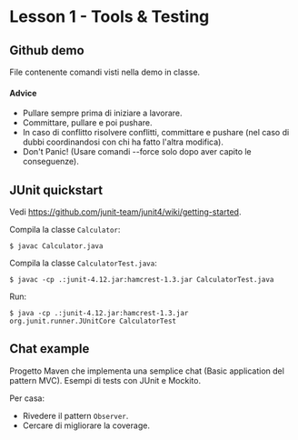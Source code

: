 # Lesson 1 - Tools & Testing

## Github demo

File contenente comandi visti nella demo in classe.

#### Advice
- Pullare sempre prima di iniziare a lavorare.
- Committare, pullare e poi pushare.
- In caso di conflitto risolvere conflitti, committare e pushare (nel caso di dubbi coordinandosi con chi ha fatto l'altra modifica).
- Don't Panic! (Usare comandi --force solo dopo aver capito le conseguenze).

## JUnit quickstart

Vedi https://github.com/junit-team/junit4/wiki/getting-started.

Compila la classe `Calculator`:

```
$ javac Calculator.java
```

Compila la classe `CalculatorTest.java`:

```
$ javac -cp .:junit-4.12.jar:hamcrest-1.3.jar CalculatorTest.java
```

Run:

```
$ java -cp .:junit-4.12.jar:hamcrest-1.3.jar org.junit.runner.JUnitCore CalculatorTest
```

## Chat example

Progetto Maven che implementa una semplice chat (Basic application del pattern MVC). Esempi di tests con JUnit e Mockito.

Per casa:
- Rivedere il pattern `Observer`.
- Cercare di migliorare la coverage.
